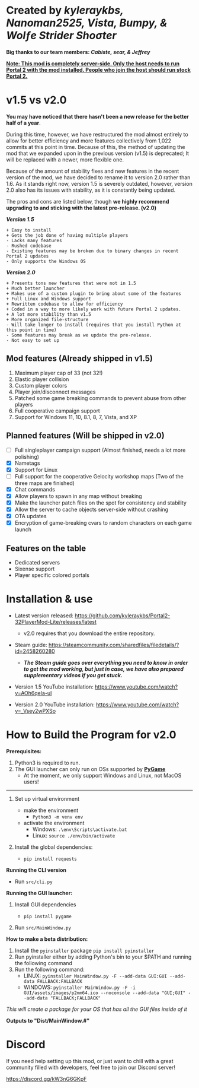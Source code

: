 # Created by ***kyleraykbs, Nanoman2525, Vista, Bumpy, & Wolƒe Strider Shoσter***
**Big thanks to our team members: ***Cabiste, sear, & Jeffrey*****

<u>**Note: This mod is completely server-side. Only the host needs to run Portal 2 with the mod installed. People who join the host should run stock Portal 2.**</u>

# v1.5 vs v2.0
**You may have noticed that there hasn't been a new release for the better half of a year**.

During this time, however, we have restructured the mod almost entirely to allow for better efficiency and more features collectively from 1,022 commits at this point in time. Because of this, the method of updating the mod that we expanded upon in the previous version (v1.5) is deprecated; It will be replaced with a newer, more flexible one.

Because of the amount of stability fixes and new features in the recent version of the mod, we have decided to rename it to version 2.0 rather than 1.6.
As it stands right now, version 1.5 is severely outdated, however, version 2.0 also has its issues with stability, as it is constantly being updated.

The pros and cons are listed below, though **we highly recommend upgrading to and sticking with the latest pre-release. (v2.0)**

***Version 1.5***
```
+ Easy to install
+ Gets the job done of having multiple players
- Lacks many features
- Rushed codebase
- Existing features may be broken due to binary changes in recent Portal 2 updates
- Only supports the Windows OS
```

***Version 2.0***
```
+ Presents tons new features that were not in 1.5
+ Much better launcher
+ Makes use of a custom plugin to bring about some of the features
+ Full Linux and Windows support
+ Rewritten codebase to allow for efficiency
+ Coded in a way to more likely work with future Portal 2 updates.
+ A lot more stability than v1.5
+ More organized file-structure
- Will take longer to install (requires that you install Python at this point in time)
- Some features may break as we update the pre-release.
- Not easy to set up
```


## Mod features (Already shipped in v1.5)
1. Maximum player cap of 33 (not 32!)
2. Elastic player collision
3. Custom player colors
4. Player join/disconnect messages
5. Patched some game breaking commands to prevent abuse from other players
6. Full cooperative campaign support
7. Support for Windows 11, 10, 8.1, 8, 7, Vista, and XP

## Planned features (Will be shipped in v2.0)
-   [ ] Full singleplayer campaign support (Almost finished, needs a lot more polishing)
-   [x] Nametags
-   [x] Support for Linux
-   [ ] Full support for the cooperative Gelocity workshop maps (Two of the three maps are finished)
-   [x] Chat commands
-   [x] Allow players to spawn in any map without breaking
-   [x] Make the launcher patch files on the spot for consistency and stability
-   [x] Allow the server to cache objects server-side without crashing
-   [x] OTA updates
-   [X] Encryption of game-breaking cvars to random characters on each game launch

## Features on the table
- Dedicated servers
- Sixense support
- Player specific colored portals

# Installation & use

- Latest version released: https://github.com/kyleraykbs/Portal2-32PlayerMod-Lite/releases/latest
  - v2.0 requires that you download the entire repository.

- Steam guide: https://steamcommunity.com/sharedfiles/filedetails/?id=2458260280
  - ***The Steam guide goes over everything you need to know in order to get the mod working, but just in case, we have also prepared supplementary videos if you get stuck.***

- Version 1.5 YouTube installation: https://www.youtube.com/watch?v=AOh6qela-uI
- Version 2.0 YouTube installation: https://www.youtube.com/watch?v=_Vsey2wPXSo


# How to Build the Program for v2.0
**Prerequisites:**
1. Python3 is required to run.
2. The GUI launcher can only run on OSs supported by **[PyGame](https://www.pygame.org/wiki/about#:~:text=Truly%20portable.%20Supports,Child%20(OLPC)%20computer.)**
	- At the moment, we only support Windows and Linux, not MacOS users!

---

1. Set up virtual environment 
	- make the environment
    	- `Python3 -m venv env`
	- activate the environment
    	- Windows: `.\env\Scripts\activate.bat`
    	- Linux: `source ./env/bin/activate`


2. Install the global dependencies:
	- `pip install requests`


**Running the CLI version**
- Run `src/cli.py` 


**Running the GUI launcher:**

1. Install GUI dependencies 
	- `pip install pygame`


2. Run `src/MainWindow.py`


**How to make a beta distribution:**


1. Install the `pyinstaller` package `pip install pyinstaller`
2. Run pyinstaller either by adding Python's bin to your $PATH and running the following command
3. Run the following command:
	- LINUX:
`pyinstaller MainWindow.py -F --add-data GUI:GUI --add-data FALLBACK:FALLBACK`
	- WINDOWS:
`pyinstaller MainWindow.py -F -i GUI/assets/images/p2mm64.ico --noconsole --add-data "GUI;GUI" --add-data "FALLBACK;FALLBACK"`

*This will create a package for your OS that has all the GUI files inside of it*

**Outputs to "Dist/MainWindow.#"**

# Discord

If you need help setting up this mod, or just want to chill with a great community filled with developers, feel free to join our Discord server!

https://discord.gg/kW3nG6GKpF
